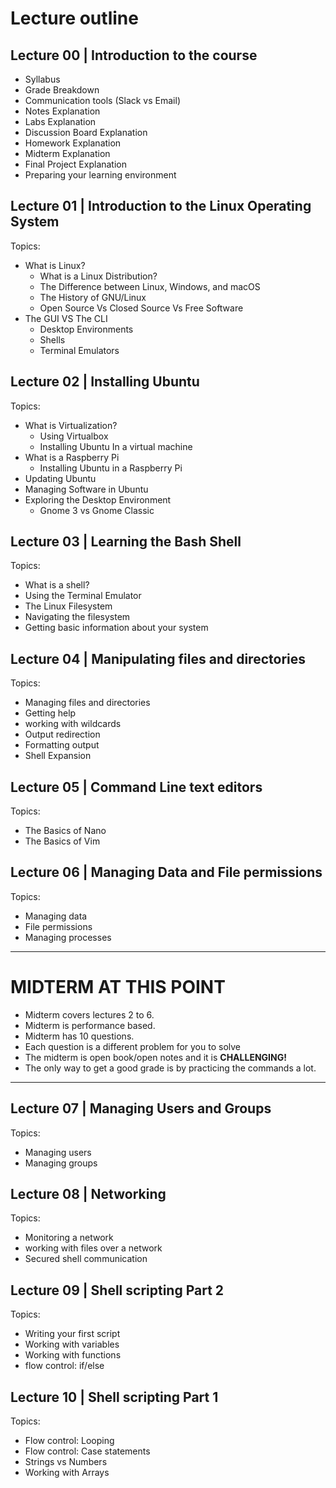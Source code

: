 # Lecture outline

## Lecture 00 | Introduction to the course
* Syllabus
* Grade Breakdown
* Communication tools (Slack vs Email)
* Notes Explanation
* Labs Explanation
* Discussion Board Explanation
* Homework Explanation
* Midterm Explanation
* Final Project Explanation
* Preparing your learning environment

## Lecture 01 | Introduction to the Linux Operating System
Topics:
  - What is Linux?
    - What is a Linux Distribution?
    - The Difference between Linux, Windows, and macOS
    - The History of GNU/Linux
    - Open Source Vs Closed Source Vs Free Software 
  - The GUI VS The CLI
    - Desktop Environments
    - Shells
    - Terminal Emulators
 

## Lecture 02 | Installing Ubuntu
Topics:
  - What is Virtualization?
    - Using Virtualbox
    - Installing Ubuntu In a virtual machine
  - What is a Raspberry Pi
    - Installing Ubuntu in a Raspberry Pi
  - Updating Ubuntu
  - Managing Software in Ubuntu
  - Exploring the Desktop Environment
    - Gnome 3 vs Gnome Classic

## Lecture 03 | Learning the Bash Shell
Topics:
  - What is a shell?
  - Using the Terminal Emulator
  - The Linux Filesystem
  - Navigating the filesystem
  - Getting basic information about your system

## Lecture 04 | Manipulating files and directories
Topics:
  - Managing files and directories
  - Getting help
  - working with wildcards
  - Output redirection
  - Formatting output
  - Shell Expansion

## Lecture 05 | Command Line text editors
Topics:
  - The Basics of Nano
  - The Basics of Vim

## Lecture 06 | Managing Data and File permissions
Topics:
  - Managing data
  - File permissions
  - Managing processes
---

# MIDTERM AT THIS POINT
* Midterm covers lectures 2 to 6.
* Midterm is performance based. 
* Midterm has 10 questions.
* Each question is a different problem for you to solve
* The midterm is open book/open notes and it is **CHALLENGING!**
* The only way to get a good grade is by practicing the commands a lot.
---

## Lecture 07 | Managing Users and Groups
Topics:
  - Managing users
  - Managing groups

## Lecture 08 | Networking
Topics:
  - Monitoring a network
  - working with files over a network
  - Secured shell communication

## Lecture 09 | Shell scripting Part 2
Topics:
  - Writing your first script
  - Working with variables
  - Working with functions
  - flow control: if/else

## Lecture 10 | Shell scripting Part 1
Topics:
  - Flow control: Looping
  - Flow control: Case statements
  - Strings vs Numbers
  - Working with Arrays
